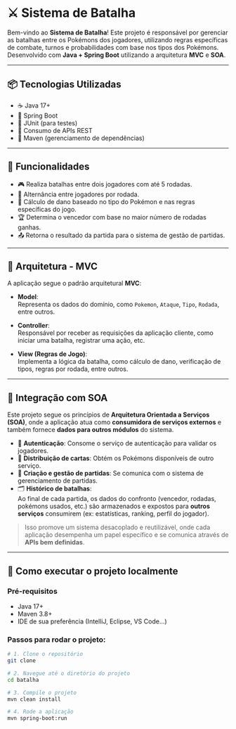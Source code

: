 # ⚔️ Sistema de Batalha

Bem-vindo ao **Sistema de Batalha**! Este projeto é responsável por gerenciar as batalhas entre os Pokémons dos jogadores, utilizando regras específicas de combate, turnos e probabilidades com base nos tipos dos Pokémons.  
Desenvolvido com **Java + Spring Boot** utilizando a arquitetura **MVC** e **SOA**.

---

## 📦 Tecnologias Utilizadas

- ☕ Java 17+
- 🌱 Spring Boot
- 🧪 JUnit (para testes)
- 🔗 Consumo de APIs REST
- 🧰 Maven (gerenciamento de dependências)

---

## 🧠 Funcionalidades

- 🎮 Realiza batalhas entre dois jogadores com até 5 rodadas.
- 🔁 Alternância entre jogadores por rodada.
- 🧮 Cálculo de dano baseado no tipo do Pokémon e nas regras específicas do jogo.
- 🏆 Determina o vencedor com base no maior número de rodadas ganhas.
- 📤 Retorna o resultado da partida para o sistema de gestão de partidas.

---

## 🧱 Arquitetura - MVC

A aplicação segue o padrão arquitetural **MVC**:

- **Model**:  
  Representa os dados do domínio, como `Pokemon`, `Ataque`, `Tipo`, `Rodada`, entre outros.

- **Controller**:  
  Responsável por receber as requisições da aplicação cliente, como iniciar uma batalha, registrar uma ação, etc.

- **View (Regras de Jogo)**:  
  Implementa a lógica da batalha, como cálculo de dano, verificação de tipos, regras por rodada, entre outros.

---

## 🧩 Integração com SOA

Este projeto segue os princípios de **Arquitetura Orientada a Serviços (SOA)**, onde a aplicação atua como **consumidora de serviços externos** e também fornece **dados para outros módulos** do sistema.

- 🔐 **Autenticação**: Consome o serviço de autenticação para validar os jogadores.
- 🎴 **Distribuição de cartas**: Obtém os Pokémons disponíveis de outro serviço.
- 🎯 **Criação e gestão de partidas**: Se comunica com o sistema de gerenciamento de partidas.
- 🗂️ **Histórico de batalhas**:  
  Ao final de cada partida, os dados do confronto (vencedor, rodadas, pokémons usados, etc.) são armazenados e expostos para **outros serviços** consumirem (ex: estatísticas, ranking, perfil do jogador).

> Isso promove um sistema desacoplado e reutilizável, onde cada aplicação desempenha um papel específico e se comunica através de **APIs bem definidas**.

---

## 🚀 Como executar o projeto localmente

### Pré-requisitos

- Java 17+
- Maven 3.8+
- IDE de sua preferência (IntelliJ, Eclipse, VS Code...)

### Passos para rodar o projeto:

```bash
# 1. Clone o repositório
git clone

# 2. Navegue até o diretório do projeto
cd batalha

# 3. Compile o projeto
mvn clean install

# 4. Rode a aplicação
mvn spring-boot:run
